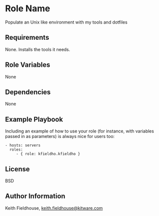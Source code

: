 Role Name
=========

Populate an Unix like environment with my tools and dotfiles

Requirements
------------

None.  Installs the tools it needs.

Role Variables
--------------

None

Dependencies
------------

None

Example Playbook
----------------

Including an example of how to use your role (for instance, with variables passed in as parameters) is always nice for users too:

    - hosts: servers
      roles:
         - { role: kfieldho.kfieldho }

License
-------

BSD

Author Information
------------------

Keith Fieldhouse, keith.fieldhouse@kitware.com
